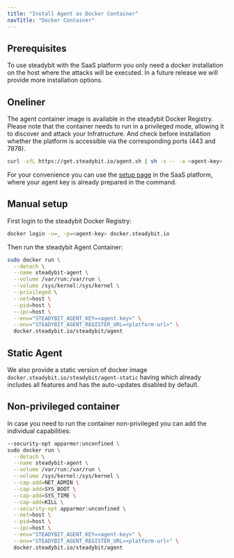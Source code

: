 ```yaml
---
title: "Install Agent as Docker Container"
navTitle: "Docker Container"
---
```


## Prerequisites

To use steadybit with the SaaS platform you only need a docker installation on the host where the attacks will be executed.
In a future release we will provide more installation options.

## Oneliner

The agent container image is available in the steadybit Docker Registry.
Please note that the container needs to run in a privileged mode, allowing it to discover and attack your Infratructure.
And check before installation whether the platform is accessible via the corresponding ports (443 and 7878).

```bash
curl -sfL https://get.steadybit.io/agent.sh | sh -s -- -a <agent-key> -e <platform-url>
```

For your convenience you can use the [setup page](https://platform.steadybit.io/settings/agents/setup) in the SaaS platform, where your agent key is already prepared in the command.

## Manual setup

First login to the steadybit Docker Registry:

```bash
docker login -u=_ -p=<agent-key> docker.steadybit.io
```

Then run the steadybit Agent Container:

```bash
sudo docker run \
  --detach \
  --name steadybit-agent \
  --volume /var/run:/var/run \
  --volume /sys/kernel:/sys/kernel \
  --privileged \
  --net=host \
  --pid=host \
  --ipc=host \
  --env="STEADYBIT_AGENT_KEY=<agent.key>" \
  --env="STEADYBIT_AGENT_REGISTER_URL=<platform-url>" \
  docker.steadybit.io/steadybit/agent
```

## Static Agent

We also provide a static version of docker image `docker.steadybit.io/steadybit/agent-static` having which already includes all features and has the auto-updates disabled by default.

## Non-privileged container

In case you need to run the container non-privileged you can add the individual capabilities:
```bash
--security-opt apparmor:unconfined \
sudo docker run \
  --detach \
  --name steadybit-agent \
  --volume /var/run:/var/run \
  --volume /sys/kernel:/sys/kernel \
  --cap-add=NET_ADMIN \
  --cap-add=SYS_BOOT \
  --cap-add=SYS_TIME \
  --cap-add=KILL \
  --security-opt apparmor:unconfined \
  --net=host \
  --pid=host \
  --ipc=host \
  --env="STEADYBIT_AGENT_KEY=<agent-key>" \
  --env="STEADYBIT_AGENT_REGISTER_URL=<platform-url>" \
  docker.steadybit.io/steadybit/agent
```
